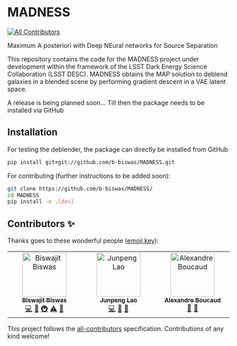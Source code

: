 # MADNESS
<!-- ALL-CONTRIBUTORS-BADGE:START - Do not remove or modify this section -->
[![All Contributors](https://img.shields.io/badge/all_contributors-3-orange.svg?style=flat-square)](#contributors-)
<!-- ALL-CONTRIBUTORS-BADGE:END -->

Maximum A posteriori with Deep NEural networks for Source Separation

This repository contains the code for the MADNESS project under development within the framework of the LSST Dark Energy Science Collaboration (LSST DESC).
MADNESS obtains the MAP solution to deblend galaxies in a blended scene by performing gradient descent in a VAE latent space.

A release is being planned soon... 
Till then the package needs to be installed via GitHub

## Installation
For testing the deblender, the package can directly be installed from GitHub
```bash
pip install git+git://github.com/b-biswas/MADNESS.git
```
For contributing (further instructions to be added soon):
```bash
git clone https://github.com/b-biswas/MADNESS/
cd MADNESS
pip install -e .[dev]
```

## Contributors ✨

Thanks goes to these wonderful people ([emoji key](https://allcontributors.org/docs/en/emoji-key)):

<!-- ALL-CONTRIBUTORS-LIST:START - Do not remove or modify this section -->
<!-- prettier-ignore-start -->
<!-- markdownlint-disable -->
<table>
  <tbody>
    <tr>
      <td align="center" valign="top" width="14.28%"><a href="https://github.com/b-biswas"><img src="https://avatars.githubusercontent.com/u/44917825?v=4?s=100" width="100px;" alt="Biswajit Biswas"/><br /><sub><b>Biswajit Biswas</b></sub></a><br /><a href="https://github.com/b-biswas/MADNESS/commits?author=b-biswas" title="Code">💻</a> <a href="#ideas-b-biswas" title="Ideas, Planning, & Feedback">🤔</a> <a href="#infra-b-biswas" title="Infrastructure (Hosting, Build-Tools, etc)">🚇</a> <a href="https://github.com/b-biswas/MADNESS/commits?author=b-biswas" title="Tests">⚠️</a> <a href="#maintenance-b-biswas" title="Maintenance">🚧</a></td>
      <td align="center" valign="top" width="14.28%"><a href="https://junpenglao.xyz/"><img src="https://avatars.githubusercontent.com/u/12952641?v=4?s=100" width="100px;" alt="Junpeng Lao"/><br /><sub><b>Junpeng Lao</b></sub></a><br /><a href="https://github.com/b-biswas/MADNESS/commits?author=junpenglao" title="Code">💻</a> <a href="https://github.com/b-biswas/MADNESS/pulls?q=is%3Apr+reviewed-by%3Ajunpenglao" title="Reviewed Pull Requests">👀</a> <a href="#ideas-junpenglao" title="Ideas, Planning, & Feedback">🤔</a></td>
      <td align="center" valign="top" width="14.28%"><a href="https://aboucaud.github.io"><img src="https://avatars.githubusercontent.com/u/3065310?v=4?s=100" width="100px;" alt="Alexandre Boucaud"/><br /><sub><b>Alexandre Boucaud</b></sub></a><br /><a href="https://github.com/b-biswas/MADNESS/pulls?q=is%3Apr+reviewed-by%3Aaboucaud" title="Reviewed Pull Requests">👀</a> <a href="#ideas-aboucaud" title="Ideas, Planning, & Feedback">🤔</a></td>
    </tr>
  </tbody>
</table>

<!-- markdownlint-restore -->
<!-- prettier-ignore-end -->

<!-- ALL-CONTRIBUTORS-LIST:END -->

This project follows the [all-contributors](https://github.com/all-contributors/all-contributors) specification. Contributions of any kind welcome!
